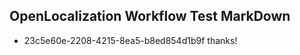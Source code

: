 ## OpenLocalization Workflow Test MarkDown
* 23c5e60e-2208-4215-8ea5-b8ed854d1b9f thanks!

<!--HONumber=Jul16_HO5-->


